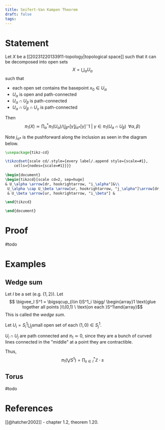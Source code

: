 ```yaml
---
title: Seifert-Van Kampen Theorem
draft: false
tags:
---
```

# Statement
Let $X$ be a [[20231220133911-topology|topological space]] such that it can be decomposed into open sets 
$$X = \bigcup_\alpha U_\alpha$$
such that 
- each open set contains the basepoint $x_0 \in U_\alpha$ 
- $U_\alpha$ is open and path-connected
- $U_\alpha \cap U_\beta$ is path-connected
- $U_\alpha \cap U_\beta \cap U_\gamma$ is path-connected

Then 
$$\pi_1(X) \simeq 
{\prod_\alpha}^*\pi_1(U_\alpha) \bigg/ \langle {j_{\beta}}_* [\gamma]{j_{\alpha}}_*[\gamma]^-1 \ | \ \gamma \in \pi_1(U_\alpha \cap U_\beta) \,\,\, \forall \alpha, \beta\rangle$$

Note ${j_\alpha}_*$ is the pushforward along the inclusion as seen in the diagram below. 
```tikz
\usepackage{tikz-cd}

\tikzcdset{scale cd/.style={every label/.append style={scale=#1},
    cells={nodes={scale=#1}}}}
	
\begin{document}
\begin{tikzcd}[scale cd=2, sep=huge]
& U_\alpha \arrow[dr, hookrightarrow, "i_\alpha"]&\\
 U_\alpha \cap U_\beta \arrow[ur, hookrightarrow, "j_\alpha"]\arrow[dr, hookrightarrow, "j_\beta"] & &X\\
 & U_\beta \arrow[ur, hookrightarrow, "i_\beta"] &

\end{tikzcd}

\end{document}
```


# Proof
#todo 

# Examples
## Wedge sum
Let $I$ be a set (e.g. $\{1,2\}$). 
Let 
$$ \bigvee_I S^1 = \bigsqcup_{i\in I}S^1_i \bigg/ \begin{array}1 \text{glue together all points }\\(0,1) \ \text{on each }S^1\end{array}$$
This is called the _wedge sum_. 

Let $U_i = S_i^1 \bigcup_j \text{small open set of each }(1,0)\in S^1_j$. 

$U_i \cap U_j$ are path connected and $\pi_1 \simeq 0$, since they are a bunch of curved lines connected in the "middle" at a point they are contractible. 

Thus, 
$$\pi_1\left(\bigvee S^1\right) = {\prod_{s \in I}}^*\mathbb{Z}\cdot s$$

## Torus 
#todo 

# References
[[@hatcher2002]] - chapter 1.2, theorem 1.20.